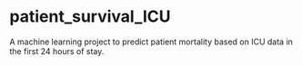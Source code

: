# patient_survival_ICU
A machine learning project to predict patient mortality based on ICU data in the first 24 hours of stay. 
